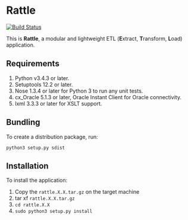 # Rattle
[![Build Status](https://travis-ci.org/yktoo/rattle.svg?branch=master)](https://travis-ci.org/yktoo/rattle)

This is **Rattle**, a modular and lightweight ETL (**E**xtract, **T**ransform, **L**oad) application.


## Requirements

1. Python v3.4.3 or later.
2. Setuptools 12.2 or later.
3. Nose 1.3.4 or later for Python 3 to run any unit tests.
4. cx_Oracle 5.1.3 or later, Oracle Instant Client for Oracle connectivity.
5. lxml 3.3.3 or later for XSLT support.


## Bundling

To create a distribution package, run:

    python3 setup.py sdist


## Installation

To install the application:

1. Copy the `rattle.X.X.tar.gz` on the target machine
2. tar xf `rattle.X.X.tar.gz`
3. `cd rattle.X.X`
4. `sudo python3 setup.py install`
